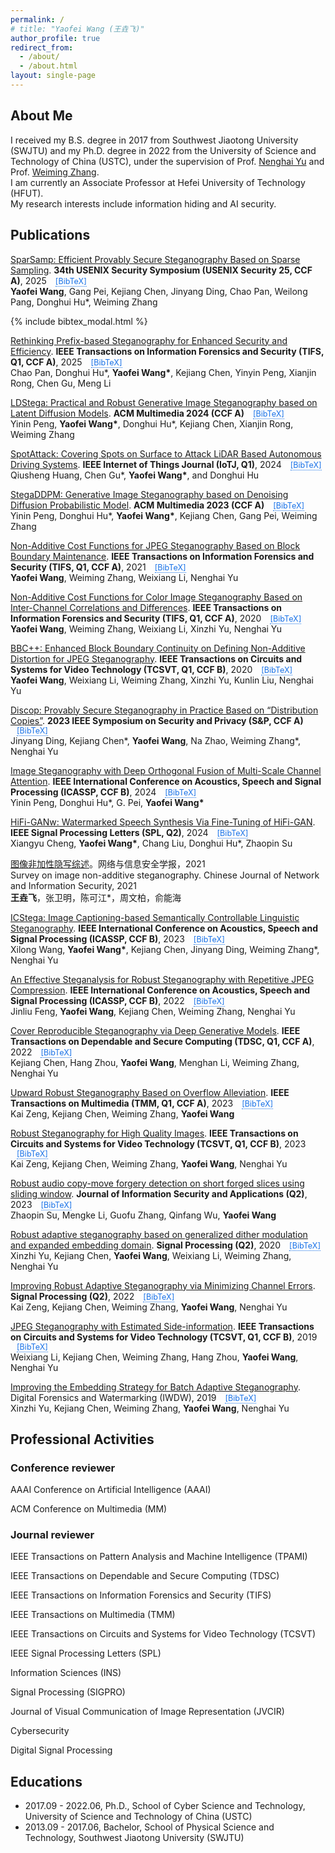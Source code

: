 ```yaml
---
permalink: /
# title: "Yaofei Wang (王垚飞)"
author_profile: true
redirect_from: 
  - /about/
  - /about.html
layout: single-page
---
```


<div id="about-me">
  <h2 class="section-title">About Me</h2>
</div>

I received my B.S. degree in 2017 from Southwest Jiaotong University (SWJTU) and my Ph.D. degree in 2022 from the University of Science and Technology of China (USTC), under the supervision of Prof. <a href="https://faculty.ustc.edu.cn/yunenghai/zh_CN/index.htm">Nenghai Yu</a> and Prof. <a href="http://staff.ustc.edu.cn/~zhangwm/index.html">Weiming Zhang</a>.  
I am currently an Associate Professor at Hefei University of Technology (HFUT).  
My research interests include information hiding and AI security.

<div id="publications">
  <h2 class="section-title">Publications</h2>
</div>


[SparSamp: Efficient Provably Secure Steganography Based on Sparse Sampling](https://www.usenix.org/conference/usenixsecurity25/presentation/wang-yaofei). **34th USENIX Security Symposium (USENIX Security 25, CCF A)**, 2025 <span style="margin-left: 10px;"><a href="javascript:void(0)" onclick="showBibtexModal('assets/bib/sparsamp.bib')" style="text-decoration: none; color: #1a73e8; font-size: 0.9em; border-bottom: 1px dotted #1a73e8;">[BibTeX]</a></span>  
**Yaofei Wang**, Gang Pei, Kejiang Chen, Jinyang Ding, Chao Pan, Weilong Pang, Donghui Hu*, Weiming Zhang  

{% include bibtex_modal.html %}

<script>
// BibTeX Modal Functionality
function showBibtexModal(bibPath) {
  fetch(bibPath)
    .then(response => response.text())
    .then(text => {
      document.getElementById('bibtex-content').textContent = text;
      document.getElementById('bibtex-modal').style.display = 'block';
    })
    .catch(err => {
      console.error('Failed to load BibTeX:', err);
      alert('Unable to load BibTeX content');
    });
}

function copyBibtexFromModal() {
  const bibtex = document.getElementById('bibtex-content').textContent;
  navigator.clipboard.writeText(bibtex).then(() => {
    alert('BibTeX copied to clipboard!');
  }).catch(err => {
    console.error('Failed to copy BibTeX:', err);
    alert('Copy failed, please copy manually.');
  });
}

// 确保在DOM加载完成后初始化BibTeX功能
if (document.readyState === 'loading') {
  document.addEventListener('DOMContentLoaded', function() {
    // BibTeX功能已在上方定义
  });
} else {  // DOM已经加载完成
  // 已经在_main.js中定义了showBibtexModal和copyBibtexFromModal函数
}
  </script>


[Rethinking Prefix-based Steganography for Enhanced Security and Efficiency](https://ieeexplore.ieee.org/document/10919130). **IEEE Transactions on Information Forensics and Security (TIFS, Q1, CCF A)**, 2025 <span style="margin-left: 10px;"><a href="javascript:void(0)" onclick="showBibtexModal('assets/bib/Pan2025Rethinking.bib')" style="text-decoration: none; color: #1a73e8; font-size: 0.9em; border-bottom: 1px dotted #1a73e8;">[BibTeX]</a></span>  
Chao Pan, Donghui Hu*, **Yaofei Wang\***, Kejiang Chen, Yinyin Peng, Xianjin Rong, Chen Gu, Meng Li

[LDStega: Practical and Robust Generative Image Steganography based on Latent Diffusion Models](https://dl.acm.org/doi/10.1145/3664647.3681635). **ACM Multimedia 2024 (CCF A)** <span style="margin-left: 10px;"><a href="javascript:void(0)" onclick="showBibtexModal('assets/bib/Peng2024LDStega.bib')" style="text-decoration: none; color: #1a73e8; font-size: 0.9em; border-bottom: 1px dotted #1a73e8;">[BibTeX]</a></span>  
Yinin Peng, **Yaofei Wang\***, Donghui Hu*, Kejiang Chen, Xianjin Rong, Weiming Zhang

[SpotAttack: Covering Spots on Surface to Attack LiDAR Based Autonomous Driving Systems](https://ieeexplore.ieee.org/document/10663299). **IEEE Internet of Things Journal (IoTJ, Q1)**, 2024 <span style="margin-left: 10px;"><a href="javascript:void(0)" onclick="showBibtexModal('assets/bib/Huang2024SpotAttack.bib')" style="text-decoration: none; color: #1a73e8; font-size: 0.9em; border-bottom: 1px dotted #1a73e8;">[BibTeX]</a></span>  
Qiusheng Huang, Chen Gu*, **Yaofei Wang\***, and Donghui Hu

[StegaDDPM: Generative Image Steganography based on Denoising Diffusion Probabilistic Model](hhttps://dl.acm.org/doi/10.1145/3581783.3612514). **ACM Multimedia 2023 (CCF A)** <span style="margin-left: 10px;"><a href="javascript:void(0)" onclick="showBibtexModal('assets/bib/Peng2023StegaDDPM.bib')" style="text-decoration: none; color: #1a73e8; font-size: 0.9em; border-bottom: 1px dotted #1a73e8;">[BibTeX]</a></span>  
Yinin Peng, Donghui Hu*, **Yaofei Wang\***, Kejiang Chen, Gang Pei, Weiming Zhang

[Non-Additive Cost Functions for JPEG Steganography Based on Block Boundary Maintenance](https://ieeexplore.ieee.org/document/9218950). **IEEE Transactions on Information Forensics and Security (TIFS, Q1, CCF A)**, 2021 <span style="margin-left: 10px;"><a href="javascript:void(0)" onclick="showBibtexModal('assets/bib/Wang2021NonAdditive.bib')" style="text-decoration: none; color: #1a73e8; font-size: 0.9em; border-bottom: 1px dotted #1a73e8;">[BibTeX]</a></span>  
**Yaofei Wang**, Weiming Zhang, Weixiang Li, Nenghai Yu

[Non-Additive Cost Functions for Color Image Steganography Based on Inter-Channel Correlations and Differences](https://ieeexplore.ieee.org/document/8917610). **IEEE Transactions on Information Forensics and Security (TIFS, Q1, CCF A)**, 2020 <span style="margin-left: 10px;"><a href="javascript:void(0)" onclick="showBibtexModal('assets/bib/Wang2020NonAdditive.bib')" style="text-decoration: none; color: #1a73e8; font-size: 0.9em; border-bottom: 1px dotted #1a73e8;">[BibTeX]</a></span>  
**Yaofei Wang**, Weiming Zhang, Weixiang Li, Xinzhi Yu, Nenghai Yu

[BBC++: Enhanced Block Boundary Continuity on Defining Non-Additive Distortion for JPEG Steganography](https://ieeexplore.ieee.org/document/9144531). **IEEE Transactions on Circuits and Systems for Video Technology (TCSVT, Q1, CCF B)**, 2020 <span style="margin-left: 10px;"><a href="javascript:void(0)" onclick="showBibtexModal('assets/bib/Wang2021BBC.bib')" style="text-decoration: none; color: #1a73e8; font-size: 0.9em; border-bottom: 1px dotted #1a73e8;">[BibTeX]</a></span>  
**Yaofei Wang**, Weixiang Li, Weiming Zhang, Xinzhi Yu, Kunlin Liu, Nenghai Yu

[Discop: Provably Secure Steganography in Practice Based on “Distribution Copies”](https://ieeexplore.ieee.org/abstract/document/10179287). **2023 IEEE Symposium on Security and Privacy (S&P, CCF A)** <span style="margin-left: 10px;"><a href="javascript:void(0)" onclick="showBibtexModal('assets/bib/Ding2023Discop.bib')" style="text-decoration: none; color: #1a73e8; font-size: 0.9em; border-bottom: 1px dotted #1a73e8;">[BibTeX]</a></span>  
Jinyang Ding, Kejiang Chen\*, **Yaofei Wang**, Na Zhao, Weiming Zhang\*, Nenghai Yu

[Image Steganography with Deep Orthogonal Fusion of Multi-Scale Channel Attention](https://ieeexplore.ieee.org/document/10446373). **IEEE International Conference on Acoustics, Speech and Signal Processing (ICASSP, CCF B)**, 2024 <span style="margin-left: 10px;"><a href="javascript:void(0)" onclick="showBibtexModal('assets/bib/Peng2024Orthogonal.bib')" style="text-decoration: none; color: #1a73e8; font-size: 0.9em; border-bottom: 1px dotted #1a73e8;">[BibTeX]</a></span>  
Yinin Peng, Donghui Hu*, G. Pei, **Yaofei Wang\***

[HiFi-GANw: Watermarked Speech Synthesis Via Fine-Tuning of HiFi-GAN](https://ieeexplore.ieee.org/document/10670282). **IEEE Signal Processing Letters (SPL, Q2)**, 2024 <span style="margin-left: 10px;"><a href="javascript:void(0)" onclick="showBibtexModal('assets/bib/Cheng2024HiFi.bib')" style="text-decoration: none; color: #1a73e8; font-size: 0.9em; border-bottom: 1px dotted #1a73e8;">[BibTeX]</a></span>  
Xiangyu Cheng, **Yaofei Wang\***, Chang Liu, Donghui Hu\*, Zhaopin Su

[图像非加性隐写综述](https://www.cjnis.com.cn/thesisDetails?columnId=59569460&Fpath=home&index=0&l=zh&lang=zh)。网络与信息安全学报，2021  
Survey on image non-additive steganography. Chinese Journal of Network and Information Security, 2021  
**王垚飞**，张卫明，陈可江*，周文柏，俞能海

[ICStega: Image Captioning-based Semantically Controllable Linguistic Steganography](https://ieeexplore.ieee.org/abstract/document/10095722). **IEEE International Conference on Acoustics, Speech and Signal Processing (ICASSP, CCF B)**, 2023 <span style="margin-left: 10px;"><a href="javascript:void(0)" onclick="showBibtexModal('assets/bib/Wang2023ICStega.bib')" style="text-decoration: none; color: #1a73e8; font-size: 0.9em; border-bottom: 1px dotted #1a73e8;">[BibTeX]</a></span>  
Xilong Wang, **Yaofei Wang\***, Kejiang Chen, Jinyang Ding, Weiming Zhang\*, Nenghai Yu

[An Effective Steganalysis for Robust Steganography with Repetitive JPEG Compression](https://ieeexplore.ieee.org/abstract/document/9747061). **IEEE International Conference on Acoustics, Speech and Signal Processing (ICASSP, CCF B)**, 2022 <span style="margin-left: 10px;"><a href="javascript:void(0)" onclick="showBibtexModal('assets/bib/Feng2022Steganalysis.bib')" style="text-decoration: none; color: #1a73e8; font-size: 0.9em; border-bottom: 1px dotted #1a73e8;">[BibTeX]</a></span>  
Jinliu Feng, **Yaofei Wang**, Kejiang Chen, Weiming Zhang, Nenghai Yu

[Cover Reproducible Steganography via Deep Generative Models](https://ieeexplore.ieee.org/abstract/document/9931443). **IEEE Transactions on Dependable and Secure Computing (TDSC, Q1, CCF A)**, 2022 <span style="margin-left: 10px;"><a href="javascript:void(0)" onclick="showBibtexModal('assets/bib/Chen2023Reproducible.bib')" style="text-decoration: none; color: #1a73e8; font-size: 0.9em; border-bottom: 1px dotted #1a73e8;">[BibTeX]</a></span>  
Kejiang Chen, Hang Zhou, **Yaofei Wang**, Menghan Li, Weiming Zhang, Nenghai Yu

[Upward Robust Steganography Based on Overflow Alleviation](https://ieeexplore.ieee.org/abstract/document/10093140). **IEEE Transactions on Multimedia (TMM, Q1, CCF A)**, 2023 <span style="margin-left: 10px;"><a href="javascript:void(0)" onclick="showBibtexModal('assets/bib/Zeng2024Upward.bib')" style="text-decoration: none; color: #1a73e8; font-size: 0.9em; border-bottom: 1px dotted #1a73e8;">[BibTeX]</a></span>  
Kai Zeng, Kejiang Chen, Weiming Zhang, **Yaofei Wang**

[Robust Steganography for High Quality Images](https://ieeexplore.ieee.org/abstract/document/10057024). **IEEE Transactions on Circuits and Systems for Video Technology (TCSVT, Q1, CCF B)**, 2023 <span style="margin-left: 10px;"><a href="javascript:void(0)" onclick="showBibtexModal('assets/bib/Zeng2023Robust.bib')" style="text-decoration: none; color: #1a73e8; font-size: 0.9em; border-bottom: 1px dotted #1a73e8;">[BibTeX]</a></span>  
Kai Zeng, Kejiang Chen, Weiming Zhang, **Yaofei Wang**, Nenghai Yu

[Robust audio copy-move forgery detection on short forged slices using sliding window](https://www.sciencedirect.com/science/article/pii/S2214212623000911). **Journal of Information Security and Applications (Q2)**, 2023 <span style="margin-left: 10px;"><a href="javascript:void(0)" onclick="showBibtexModal('assets/bib/Su2023Robust.bib')" style="text-decoration: none; color: #1a73e8; font-size: 0.9em; border-bottom: 1px dotted #1a73e8;">[BibTeX]</a></span>  
Zhaopin Su, Mengke Li, Guofu Zhang, Qinfang Wu, **Yaofei Wang**

[Robust adaptive steganography based on generalized dither modulation and expanded embedding domain](https://www.sciencedirect.com/science/article/pii/S0165168419303962). **Signal Processing (Q2)**, 2020 <span style="margin-left: 10px;"><a href="javascript:void(0)" onclick="showBibtexModal('assets/bib/Yu2020Robust.bib')" style="text-decoration: none; color: #1a73e8; font-size: 0.9em; border-bottom: 1px dotted #1a73e8;">[BibTeX]</a></span>  
Xinzhi Yu, Kejiang Chen, **Yaofei Wang**, Weixiang Li, Weiming Zhang, Nenghai Yu

[Improving Robust Adaptive Steganography via Minimizing Channel Errors](https://www.sciencedirect.com/science/article/pii/S0165168422000457). **Signal Processing (Q2)**, 2022 <span style="margin-left: 10px;"><a href="javascript:void(0)" onclick="showBibtexModal('assets/bib/Zeng2022Improving.bib')" style="text-decoration: none; color: #1a73e8; font-size: 0.9em; border-bottom: 1px dotted #1a73e8;">[BibTeX]</a></span>  
Kai Zeng, Kejiang Chen, Weiming Zhang, **Yaofei Wang**, Nenghai Yu

[JPEG Steganography with Estimated Side-information](https://ieeexplore.ieee.org/abstract/document/8746719). **IEEE Transactions on Circuits and Systems for Video Technology (TCSVT, Q1, CCF B)**, 2019  <span style="margin-left: 10px;"><a href="javascript:void(0)" onclick="showBibtexModal('assets/bib/Li2020Side.bib')" style="text-decoration: none; color: #1a73e8; font-size: 0.9em; border-bottom: 1px dotted #1a73e8;">[BibTeX]</a></span>  
Weixiang Li, Kejiang Chen, Weiming Zhang, Hang Zhou, **Yaofei Wang**, Nenghai Yu

[Improving the Embedding Strategy for Batch Adaptive Steganography](https://link.springer.com/chapter/10.1007/978-3-030-11389-6_19). Digital Forensics and Watermarking (IWDW), 2019 <span style="margin-left: 10px;"><a href="javascript:void(0)" onclick="showBibtexModal('assets/bib/Yu2019Improving.bib')" style="text-decoration: none; color: #1a73e8; font-size: 0.9em; border-bottom: 1px dotted #1a73e8;">[BibTeX]</a></span>  
Xinzhi Yu, Kejiang Chen, Weiming Zhang, **Yaofei Wang**, Nenghai Yu


<!-- ## Professional Activities {#professional-activities} -->
<!-- <div style="font-size: 1.8rem; margin-bottom: 1.5rem; padding-bottom: 0.5rem; border-bottom: 2px solid #333; color: #333;">Professional Activities</div> -->

<div id="professional-activities">
  <h2 class="section-title">Professional Activities</h2>
</div>

### Conference reviewer

AAAI Conference on Artificial Intelligence (AAAI)

ACM Conference on Multimedia (MM)

### Journal reviewer

IEEE Transactions on Pattern Analysis and Machine Intelligence (TPAMI)

IEEE Transactions on Dependable and Secure Computing (TDSC)

IEEE Transactions on Information Forensics and Security (TIFS)

IEEE Transactions on Multimedia (TMM)

IEEE Transactions on Circuits and Systems for Video Technology (TCSVT)

IEEE Signal Processing Letters (SPL)

Information Sciences (INS)

Signal Processing (SIGPRO)

Journal of Visual Communication of Image Representation (JVCIR)

Cybersecurity

Digital Signal Processing



<!-- ## Educations {#educations} -->
<!-- <div style="font-size: 1.8rem; margin-bottom: 1.5rem; padding-bottom: 0.5rem; border-bottom: 2px solid #333; color: #333;">Educations</div> -->

<div id="educations">
  <h2 class="section-title">Educations</h2>
</div>

- 2017.09 - 2022.06, Ph.D., School of Cyber Science and Technology, University of Science and Technology of China (USTC)
- 2013.09 - 2017.06, Bachelor, School of Physical Science and Technology, Southwest Jiaotong University (SWJTU)



<!-- This is the front page of a website that is powered by the [Academic Pages template](https://github.com/academicpages/academicpages.github.io) and hosted on GitHub pages. [GitHub pages](https://pages.github.com) is a free service in which websites are built and hosted from code and data stored in a GitHub repository, automatically updating when a new commit is made to the repository. This template was forked from the [Minimal Mistakes Jekyll Theme](https://mmistakes.github.io/minimal-mistakes/) created by Michael Rose, and then extended to support the kinds of content that academics have: publications, talks, teaching, a portfolio, blog posts, and a dynamically-generated CV. Incidentally, these same features make it a great template for anyone that needs to show off a professional template! -->

 <!-- You can fork [this template](https://github.com/academicpages/academicpages.github.io) right now, modify the configuration and Markdown files, add your own PDFs and other content, and have your own site for free, with no ads! -->

<!-- A data-driven personal website
======
Like many other Jekyll-based GitHub Pages templates, Academic Pages makes you separate the website's content from its form. The content & metadata of your website are in structured Markdown files, while various other files constitute the theme, specifying how to transform that content & metadata into HTML pages. You keep these various Markdown (.md), YAML (.yml), HTML, and CSS files in a public GitHub repository. Each time you commit and push an update to the repository, the [GitHub pages](https://pages.github.com/) service creates static HTML pages based on these files, which are hosted on GitHub's servers free of charge.

Many of the features of dynamic content management systems (like Wordpress) can be achieved in this fashion, using a fraction of the computational resources and with far less vulnerability to hacking and DDoSing. You can also modify the theme to your heart's content without touching the content of your site. If you get to a point where you've broken something in Jekyll/HTML/CSS beyond repair, your Markdown files describing your talks, publications, etc. are safe. You can rollback the changes or even delete the repository and start over - just be sure to save the Markdown files! You can also write scripts that process the structured data on the site, such as [this one](https://github.com/academicpages/academicpages.github.io/blob/master/talkmap.ipynb) that analyzes metadata in pages about talks to display [a map of every location you've given a talk](https://academicpages.github.io/talkmap.html).

For those users that need more advanced functionality, the template also supports the following popular tools:
- [MathJax](https://www.mathjax.org/) for mathematical equations
- [Mermaid](https://mermaid.js.org/) for diagraming
- [Plotly](https://plotly.com/javascript/) for plotting

Getting started
======
1. Register a GitHub account if you don't have one and confirm your e-mail (required!)
1. Fork [this template](https://github.com/academicpages/academicpages.github.io) by clicking the "Use this template" button in the top right. 
1. Go to the repository's settings (rightmost item in the tabs that start with "Code", should be below "Unwatch"). Rename the repository "[your GitHub username].github.io", which will also be your website's URL.
1. Set site-wide configuration and create content & metadata (see below -- also see [this set of diffs](http://archive.is/3TPas) showing what files were changed to set up [an example site](https://getorg-testacct.github.io) for a user with the username "getorg-testacct")
1. Upload any files (like PDFs, .zip files, etc.) to the files/ directory. They will appear at https://[your GitHub username].github.io/files/example.pdf.  
1. Check status by going to the repository settings, in the "GitHub pages" section

Site-wide configuration
------
The main configuration file for the site is in the base directory in [_config.yml](https://github.com/academicpages/academicpages.github.io/blob/master/_config.yml), which defines the content in the sidebars and other site-wide features. You will need to replace the default variables with ones about yourself and your site's github repository. The configuration file for the top menu is in [_data/navigation.yml](https://github.com/academicpages/academicpages.github.io/blob/master/_data/navigation.yml). For example, if you don't have a portfolio or blog posts, you can remove those items from that navigation.yml file to remove them from the header. 

Create content & metadata
------
For site content, there is one Markdown file for each type of content, which are stored in directories like _publications, _talks, _posts, _teaching, or _pages. For example, each talk is a Markdown file in the [_talks directory](https://github.com/academicpages/academicpages.github.io/tree/master/_talks). At the top of each Markdown file is structured data in YAML about the talk, which the theme will parse to do lots of cool stuff. The same structured data about a talk is used to generate the list of talks on the [Talks page](https://academicpages.github.io/talks), each [individual page](https://academicpages.github.io/talks/2012-03-01-talk-1) for specific talks, the talks section for the [CV page](https://academicpages.github.io/cv), and the [map of places you've given a talk](https://academicpages.github.io/talkmap.html) (if you run this [python file](https://github.com/academicpages/academicpages.github.io/blob/master/talkmap.py) or [Jupyter notebook](https://github.com/academicpages/academicpages.github.io/blob/master/talkmap.ipynb), which creates the HTML for the map based on the contents of the _talks directory).

**Markdown generator**

The repository includes [a set of Jupyter notebooks](https://github.com/academicpages/academicpages.github.io/tree/master/markdown_generator
) that converts a CSV containing structured data about talks or presentations into individual Markdown files that will be properly formatted for the Academic Pages template. The sample CSVs in that directory are the ones I used to create my own personal website at stuartgeiger.com. My usual workflow is that I keep a spreadsheet of my publications and talks, then run the code in these notebooks to generate the Markdown files, then commit and push them to the GitHub repository.

How to edit your site's GitHub repository
------
Many people use a git client to create files on their local computer and then push them to GitHub's servers. If you are not familiar with git, you can directly edit these configuration and Markdown files directly in the github.com interface. Navigate to a file (like [this one](https://github.com/academicpages/academicpages.github.io/blob/master/_talks/2012-03-01-talk-1.md) and click the pencil icon in the top right of the content preview (to the right of the "Raw | Blame | History" buttons). You can delete a file by clicking the trashcan icon to the right of the pencil icon. You can also create new files or upload files by navigating to a directory and clicking the "Create new file" or "Upload files" buttons. 

Example: editing a Markdown file for a talk
![Editing a Markdown file for a talk](/images/editing-talk.png)

For more info
------
More info about configuring Academic Pages can be found in [the guide](https://academicpages.github.io/markdown/), the [growing wiki](https://github.com/academicpages/academicpages.github.io/wiki), and you can always [ask a question on GitHub](https://github.com/academicpages/academicpages.github.io/discussions). The [guides for the Minimal Mistakes theme](https://mmistakes.github.io/minimal-mistakes/docs/configuration/) (which this theme was forked from) might also be helpful. -->

<!-- <script>
function copyBibtex(button) {
  // 获取相邻的div元素中的BibTeX内容
  const bibtexDiv = button.nextElementSibling;
  const bibtex = bibtexDiv.getAttribute('data-bibtex');
  
  // 复制到剪贴板
  navigator.clipboard.writeText(bibtex).then(() => {
    // 显示临时提示
    const originalText = button.textContent;
    button.textContent = '已复制!';
    button.style.color = '#28a745';
    
    // 2秒后恢复原样
    setTimeout(() => {
      button.textContent = originalText;
      button.style.color = '#0366d6';
    }, 2000);
  }).catch(err => {
    console.error('复制失败:', err);
    // 复制失败时的提示
    button.textContent = '复制失败';
    button.style.color = '#dc3545';
    
    setTimeout(() => {
      button.textContent = 'cite';
      button.style.color = '#0366d6';
    }, 2000);
  });
}
</script> -->
